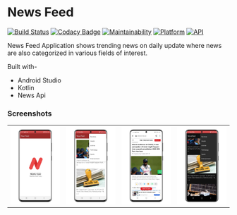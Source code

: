 # News Feed

[![Build Status](https://travis-ci.org/rob729/News-Feed.svg?branch=master)](https://travis-ci.org/rob729/News-Feed)
[![Codacy Badge](https://api.codacy.com/project/badge/Grade/7359a2b60f974c04ab38a6481780c2eb)](https://www.codacy.com/manual/rob729/News?utm_source=github.com&amp;utm_medium=referral&amp;utm_content=rob729/News&amp;utm_campaign=Badge_Grade)
[![Maintainability](https://api.codeclimate.com/v1/badges/3cf040d355cfa3d4c3a4/maintainability)](https://codeclimate.com/github/rob729/News/maintainability)
[![Platform](https://img.shields.io/badge/platform-android-blue.svg)](http://developer.android.com/index.html)
[![API](https://img.shields.io/badge/API-20%2B-blue.svg?style=flat)](https://android-arsenal.com/api?level=20)

News Feed Application shows trending news on daily update where news are also categorized in various fields of interest.

Built with-
- Android Studio
 - Kotlin
 - News Api
 
 ### Screenshots

      

<table>
        <tr>
           <td><img src = "https://github.com/Ishita03-Singh/News-Feed/blob/master/screenshot%204.jpeg"  width="180"></td>
           <td><img src = "https://github.com/Ishita03-Singh/News-Feed/blob/master/screenshot%202.jpeg"  width="180"></td>
           <td><img src = "https://github.com/Ishita03-Singh/News-Feed/blob/master/screenshot%203.jpeg"  width="180"></td>
           <td><img src = "https://github.com/Ishita03-Singh/News-Feed/blob/master/screenshot1.jpeg" width="180"></td>
        

</table>  






